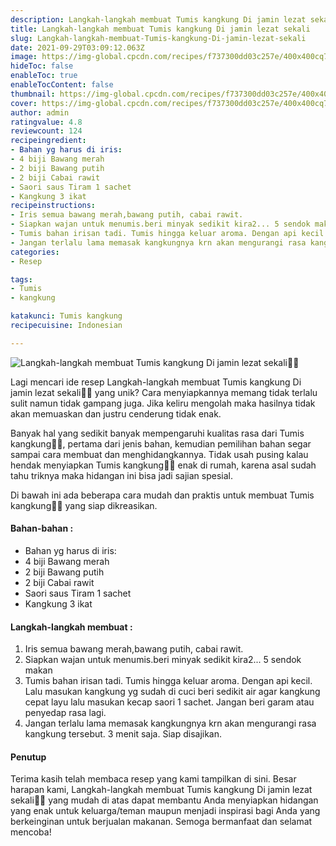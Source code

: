```yaml
---
description: Langkah-langkah membuat Tumis kangkung Di jamin lezat sekali"
title: Langkah-langkah membuat Tumis kangkung Di jamin lezat sekali
slug: Langkah-langkah-membuat-Tumis-kangkung-Di-jamin-lezat-sekali
date: 2021-09-29T03:09:12.063Z
image: https://img-global.cpcdn.com/recipes/f737300dd03c257e/400x400cq70/photo.jpg
hideToc: false
enableToc: true
enableTocContent: false
thumbnail: https://img-global.cpcdn.com/recipes/f737300dd03c257e/400x400cq70/photo.jpg
cover: https://img-global.cpcdn.com/recipes/f737300dd03c257e/400x400cq70/photo.jpg
author: admin
ratingvalue: 4.8
reviewcount: 124
recipeingredient:
- Bahan yg harus di iris:
- 4 biji Bawang merah
- 2 biji Bawang putih
- 2 biji Cabai rawit
- Saori saus Tiram 1 sachet
- Kangkung 3 ikat
recipeinstructions:
- Iris semua bawang merah,bawang putih, cabai rawit.
- Siapkan wajan untuk menumis.beri minyak sedikit kira2... 5 sendok makan
- Tumis bahan irisan tadi. Tumis hingga keluar aroma. Dengan api kecil. Lalu masukan kangkung yg sudah di cuci beri sedikit air agar kangkung cepat layu lalu masukan kecap saori 1 sachet. Jangan beri garam atau penyedap rasa lagi.
- Jangan terlalu lama memasak kangkungnya krn akan mengurangi rasa kangkung tersebut. 3 menit saja. Siap disajikan.
categories:
- Resep

tags:
- Tumis
- kangkung

katakunci: Tumis kangkung
recipecuisine: Indonesian

---
```


![Langkah-langkah membuat Tumis kangkung Di jamin lezat sekali👩‍🍳](https://img-global.cpcdn.com/recipes/f737300dd03c257e/400x400cq70/photo.jpg)

Lagi mencari ide resep Langkah-langkah membuat Tumis kangkung Di jamin lezat sekali👩‍🍳 yang unik? Cara menyiapkannya memang tidak terlalu sulit namun tidak gampang juga. Jika keliru mengolah maka hasilnya tidak akan memuaskan dan justru cenderung tidak enak.

Banyak hal yang sedikit banyak mempengaruhi kualitas rasa dari Tumis kangkung👩‍🍳, pertama dari jenis bahan, kemudian pemilihan bahan segar sampai cara membuat dan menghidangkannya. Tidak usah pusing kalau hendak menyiapkan Tumis kangkung👩‍🍳 enak di rumah, karena asal sudah tahu triknya maka hidangan ini bisa jadi sajian spesial.

Di bawah ini ada beberapa cara mudah dan praktis untuk membuat Tumis kangkung👩‍🍳 yang siap dikreasikan.

<!--inarticleads1-->

#### Bahan-bahan :

- Bahan yg harus di iris:
- 4 biji Bawang merah
- 2 biji Bawang putih
- 2 biji Cabai rawit
- Saori saus Tiram 1 sachet
- Kangkung 3 ikat

<!--inarticleads2-->

#### Langkah-langkah membuat :

1. Iris semua bawang merah,bawang putih, cabai rawit.
1. Siapkan wajan untuk menumis.beri minyak sedikit kira2... 5 sendok makan
1. Tumis bahan irisan tadi. Tumis hingga keluar aroma. Dengan api kecil. Lalu masukan kangkung yg sudah di cuci beri sedikit air agar kangkung cepat layu lalu masukan kecap saori 1 sachet. Jangan beri garam atau penyedap rasa lagi.
1. Jangan terlalu lama memasak kangkungnya krn akan mengurangi rasa kangkung tersebut. 3 menit saja. Siap disajikan.

#### Penutup

Terima kasih telah membaca resep yang kami tampilkan di sini. Besar harapan kami, Langkah-langkah membuat Tumis kangkung Di jamin lezat sekali👩‍🍳 yang mudah di atas dapat membantu Anda menyiapkan hidangan yang enak untuk keluarga/teman maupun menjadi inspirasi bagi Anda yang berkeinginan untuk berjualan makanan. Semoga bermanfaat dan selamat mencoba!